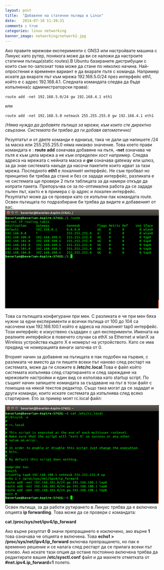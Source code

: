 ```yaml
---
layout: post
title:  "Добавяне на статични пътища в Linux"
date:   2014-07-10 11:39:31
comments : true
categories: linux networking
banner_image: networking/network2.jpg
---
```

Ако правите мрежови експерименти с GNS3 или настройвате машина с Линукс като рутер, понякога може да ви се наложи да настроите статични пътища(static routes).В Ubuntu базираните дистрибуции с които съм по-запознат това може да стане по няколко начина.
Най-опростения и временен вариант е да вкарате пътя с команда. Например искате да вкарате път към мрежа 192.168.5.0/24 през интерфейс eth1, който е с адрес 192.168.4.1. Следната командата следва да бъде изпълнена(с администраторски права):

`route add -net 192.168.5.0/24 gw 192.168.4.1 eth1`

или

`route add -net 192.168.5.0 netmask 255.255.255.0 gw 192.168.4.1 eth1`



/*Няма нужда да добавяте пътища за мрежи, към които сте директно свързани. Системата би трябва да ги добавя автоматично*/


Резултатът и от двете команди е еднакъв, така че дали ще напишете /24 за маска или 255.255.255.0 няма никакво значение.
Това което прави командата е :
**route add** означава добавяне на пътя, **-net** означава че пътя е към цяла мрежа а не към определен хост например. Следва адреса на мрежата с нейната маска и **gw** означава gateway или шлюз, за да знае системата накъде да насочи пакетите които идват за тази мрежа. Последното **eth1** е локалният интерфейс. Не съм пробвал но принципно би трябва да стане и без се зададе интерфейс, разликата е че системата ще провери 2 пъти таблицата за да намери откъде да изпрати пакета.
Препоръчва се за по-оптимална работа да се зададе пълен път, както е в примера с ip адрес и локален интерфейс. Резултатът може да се провери като се изпълни пак командата route.
Освен пътищата по подразбиране би трябва да видите и добавеният от вас.
![route](https://github.com/etem/etem.github.io/raw/master/assets/images/route1.png)

Това са пътищата конфигурани при мен. С разликата е че при мен бяха нужни за едни експерименти и всички пътища от 100 до 104 са насочени към 192.168.100.1 който е адреса на локалният tap0 интерфейс. Този интерфейс е изкуствено създаден с цел експерименти. Имената на реалните интерфейси в повечето случаи са ethX за Ethernet и wlanX за Wireless устройства където X е номерът на устройството. Като се има предвид че номерацията винаги започва от 0.



Вторият начин за добавяне на пътищата е пак подобен на първия, с разликата че вместо да ги пишете всеки път наново след рестарт на системата, може да ги сложите в **/etc/rc.local**.Това е файл който системата изпълнява след стартирането и след зареждане на мрежовите настройки и един вид се използва като startup script. По същият начин запишете командата за създаване на път в този файл с помощна на някой текстов редактор. Също така могат да се зададат и други команди, които искате системата да изпълнява след всяко стартиране. Ето за пример моят rc.local файл:

![route2](https://github.com/etem/etem.github.io/raw/master/assets/images/route2.png)
Освен пътища, за да работи рутирането в Линукс трябва да е включена опцията **ip forwarding**. Това може да се провери с командата:

**cat /proc/sys/net/ipv4/ip_forward**

Ако върне резултат **0** значи препращането е изключено, ако върне **1** това означава че опцията е включена. Това **echo1 > /proc/sys/net/ipv4/ip_forward**
включва препращането, но пак е временно решение и се налага след рестарт да се прилага всеки път отново. Ако искате тази опция да остане постоянно включена трябва да редактирате вашия **/etc/sysctl.conf** файл и да махнете отметката от **#net.ipv4.ip_forward=1** полето.